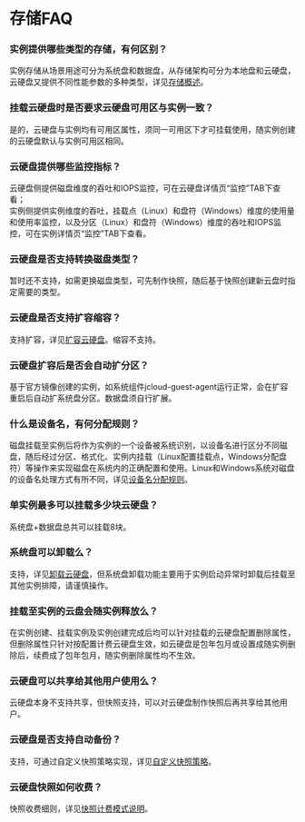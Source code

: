 # 存储FAQ

### 实例提供哪些类型的存储，有何区别？
实例存储从场景用途可分为系统盘和数据盘，从存储架构可分为本地盘和云硬盘，云硬盘又提供不同性能参数的多种类型，详见[存储概述](https://docs.jdcloud.com/virtual-machines/strorage-overview)。

### 挂载云硬盘时是否要求云硬盘可用区与实例一致？
是的，云硬盘与实例均有可用区属性，须同一可用区下才可挂载使用，随实例创建的云硬盘默认与实例可用区相同。

### 云硬盘提供哪些监控指标？
云硬盘侧提供磁盘维度的吞吐和IOPS监控，可在云硬盘详情页“监控”TAB下查看；<br>
实例侧提供实例维度的吞吐，挂载点（Linux）和盘符（Windows）维度的使用量和使用率监控，以及分区（Linux）和盘符（Windows）维度的吞吐和IOPS监控，可在实例详情页“监控”TAB下查看。

### 云硬盘是否支持转换磁盘类型？
暂时还不支持，如需更换磁盘类型，可先制作快照，随后基于快照创建新云盘时指定需要的类型。

### 云硬盘是否支持扩容缩容？
支持扩容，详见[扩容云硬盘](https://docs.jdcloud.com/virtual-machines/resize-cloud-disk)。缩容不支持。

### 云硬盘扩容后是否会自动扩分区？
基于官方镜像创建的实例，如系统组件jcloud-guest-agent运行正常，会在扩容重启后自动扩系统盘分区。数据盘须自行扩展。

### 什么是设备名，有何分配规则？
磁盘挂载至实例后将作为实例的一个设备被系统识别，以设备名进行区分不同磁盘，随后经过分区、格式化、实例内挂载（Linux配置挂载点，Windows分配盘符）等操作来实现磁盘在系统内的正确配置和使用。Linux和Windows系统对磁盘的设备名处理方式有所不同，详见[设备名分配规则](https://docs.jdcloud.com/virtual-machines/assign-device-name)。

### 单实例最多可以挂载多少块云硬盘？
系统盘+数据盘总共可以挂载8块。

### 系统盘可以卸载么？
支持，详见[卸载云硬盘](https://docs.jdcloud.com/virtual-machines/detach-cloud-disk)，但系统盘卸载功能主要用于实例启动异常时卸载后挂载至其他实例排障，请谨慎操作。

### 挂载至实例的云盘会随实例释放么？
在实例创建、挂载实例及实例创建完成后均可以针对挂载的云硬盘配置删除属性，但删除属性只针对按配置计费云硬盘生效，如云硬盘是包年包月或设置成随实例删除后，续费成了包年包月，随实例删除属性均不生效。

### 云硬盘可以共享给其他用户使用么？
云硬盘本身不支持共享，但快照支持，可以对云硬盘制作快照后再共享给其他用户。

### 云硬盘是否支持自动备份？
支持，可通过自定义快照策略实现，详见[自定义快照策略](https://docs.jdcloud.com/cloud-disk-service/snapshotpolicy)。

### 云硬盘快照如何收费？
快照收费细则，详见[快照计费模式说明](https://docs.jdcloud.com/cloud-disk-service/snapshot-billing-rules)。
